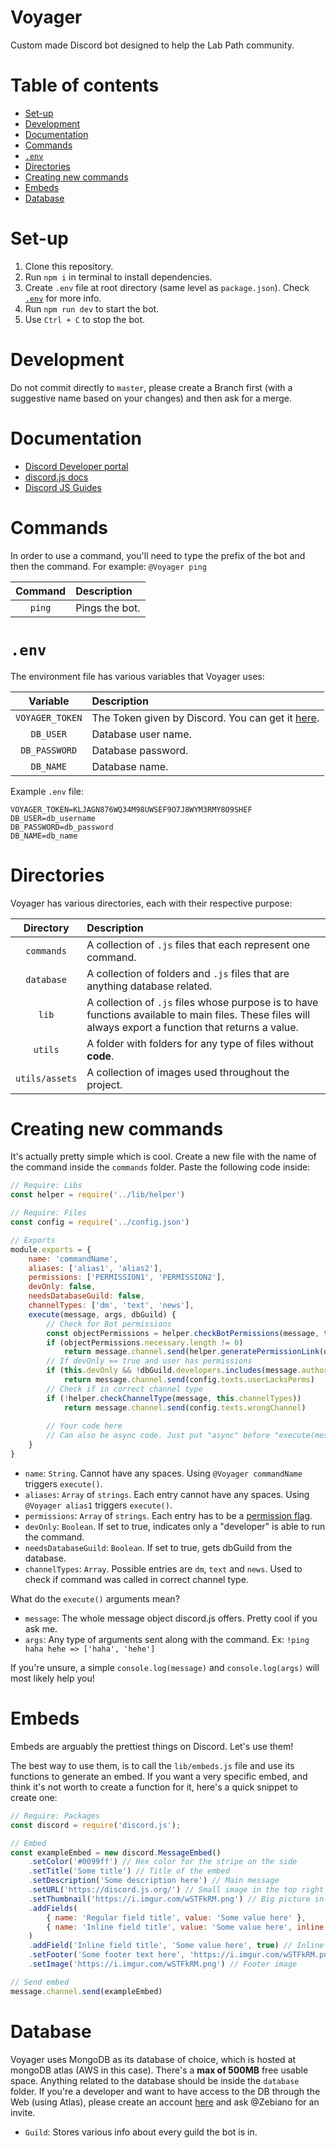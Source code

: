 # Voyager <!-- omit in toc -->
Custom made Discord bot designed to help the Lab Path community.
<!-- [Invite me!](https://discord.com/oauth2/authorize?client_id=804537849747734578&scope=bot&permissions=519232) -->

# Table of contents <!-- omit in toc --> 
- [Set-up](#set-up)
- [Development](#development)
- [Documentation](#documentation)
- [Commands](#commands)
- [`.env`](#env)
- [Directories](#directories)
- [Creating new commands](#creating-new-commands)
- [Embeds](#embeds)
- [Database](#database)

# Set-up
1. Clone this repository.
2. Run `npm i` in terminal to install dependencies.
3. Create `.env` file at root directory (same level as `package.json`). Check [`.env`](#env) for more info.
4. Run `npm run dev` to start the bot.
5. Use `Ctrl + C` to stop the bot.

# Development
Do not commit directly to `master`, please create a Branch first (with a suggestive name based on your changes) and then ask for a merge.

# Documentation
* [Discord Developer portal](https://discord.com/developers/applications/804537849747734578/bot)
* [discord.js docs](https://discord.js.org/#/docs/main/stable/general/welcome)
* [Discord JS Guides](https://discordjs.guide/)

# Commands
In order to use a command, you'll need to type the prefix of the bot and then the command. For example: `@Voyager ping`

| Command | Description    |
| :-----: | :------------- |
| `ping`  | Pings the bot. |

# `.env`
The environment file has various variables that Voyager uses:

|    Variable     | Description                                                                                                            |
| :-------------: | :--------------------------------------------------------------------------------------------------------------------- |
| `VOYAGER_TOKEN` | The Token given by Discord. You can get it [here](https://discord.com/developers/applications/804537849747734578/bot). |
|    `DB_USER`    | Database user name.                                                                                                    |
|  `DB_PASSWORD`  | Database password.                                                                                                     |
|    `DB_NAME`    | Database name.                                                                                                         |

Example `.env` file:
```
VOYAGER_TOKEN=KLJAGN876WQ34M98UWSEF9O7J8WYM3RMY8O9SHEF
DB_USER=db_username
DB_PASSWORD=db_password
DB_NAME=db_name
```

# Directories
Voyager has various directories, each with their respective purpose:

|   Directory    | Description                                                                                                                                             |
| :------------: | :------------------------------------------------------------------------------------------------------------------------------------------------------ |
|   `commands`   | A collection of `.js` files that each represent one command.                                                                                            |
|   `database`   | A collection of folders and `.js` files that are anything database related.                                                                             |
|     `lib`      | A collection of `.js` files whose purpose is to have functions available to main files. These files will always export a function that returns a value. |
|    `utils`     | A folder with folders for any type of files without **code**.                                                                                           |
| `utils/assets` | A collection of images used throughout the project.                                                                                                     |

# Creating new commands
It's actually pretty simple which is cool. Create a new file with the name of the command inside the `commands` folder. Paste the following code inside:
```js
// Require: Libs
const helper = require('../lib/helper')

// Require: Files
const config = require('../config.json')

// Exports
module.exports = {
    name: 'commandName',
	aliases: ['alias1', 'alias2'],
	permissions: ['PERMISSION1', 'PERMISSION2'],
	devOnly: false,
    needsDatabaseGuild: false,
    channelTypes: ['dm', 'text', 'news'],
    execute(message, args, dbGuild) {
		// Check for Bot permissions
        const objectPermissions = helper.checkBotPermissions(message, this.permissions)
        if (objectPermissions.necessary.length != 0)
            return message.channel.send(helper.generatePermissionLink(objectPermissions, message))
        // If devOnly == true and user has permissions
        if (this.devOnly && !dbGuild.developers.includes(message.author.id))
            return message.channel.send(config.texts.userLacksPerms)
        // Check if in correct channel type
        if (!helper.checkChannelType(message, this.channelTypes))
            return message.channel.send(config.texts.wrongChannel)
			
		// Your code here
        // Can also be async code. Just put "async" before "execute(message, args)"
    }
}
```

* `name`: `String`. Cannot have any spaces. Using `@Voyager commandName` triggers `execute()`.
* `aliases`: `Array` of `strings`. Each entry cannot have any spaces. Using `@Voyager alias1` triggers `execute()`.
* `permissions`: `Array` of `strings`. Each entry has to be a [permission flag](https://discord.js.org/#/docs/main/stable/class/Permissions?scrollTo=s-FLAGS).
* `devOnly`: `Boolean`. If set to true, indicates only a "developer" is able to run the command.
* `needsDatabaseGuild`: `Boolean`. If set to true, gets dbGuild from the database.
* `channelTypes`: `Array`. Possible entries are `dm`, `text` and `news`. Used to check if command was called in correct channel type.

What do the `execute()` arguments mean?
* `message`: The whole message object discord.js offers. Pretty cool if you ask me.
* `args`: Any type of arguments sent along with the command. Ex: `!ping haha hehe => ['haha', 'hehe']`

If you're unsure, a simple `console.log(message)` and `console.log(args)` will most likely help you!

# Embeds
Embeds are arguably the prettiest things on Discord. Let's use them! 

The best way to use them, is to call the `lib/embeds.js` file and use its functions to generate an embed. If you want a very specific embed, and think it's not worth to create a function for it, here's a quick snippet to create one:
```js
// Require: Packages
const discord = require('discord.js');

// Embed
const exampleEmbed = new discord.MessageEmbed()
	.setColor('#0099ff') // Hex color for the stripe on the side
	.setTitle('Some title') // Title of the embed
	.setDescription('Some description here') // Main message
	.setURL('https://discord.js.org/') // Small image in the top right corner
	.setThumbnail('https://i.imgur.com/wSTFkRM.png') // Big picture in the bottom
	.addFields(
		{ name: 'Regular field title', value: 'Some value here' },
		{ name: 'Inline field title', value: 'Some value here', inline: true },
	)
	.addField('Inline field title', 'Some value here', true) // Inline filed
	.setFooter('Some footer text here', 'https://i.imgur.com/wSTFkRM.png') // Footer text
	.setImage('https://i.imgur.com/wSTFkRM.png') // Footer image

// Send embed
message.channel.send(exampleEmbed)
```

# Database
Voyager uses MongoDB as its database of choice, which is hosted at mongoDB atlas (AWS in this case). There's a **max of 500MB** free usable space. Anything related to the database should be inside the `database` folder. If you're a developer and want to have access to the DB through the Web (using Atlas), please create an account [here](https://account.mongodb.com/account/register) and ask @Zebiano for an invite.

* `Guild`: Stores various info about every guild the bot is in.
